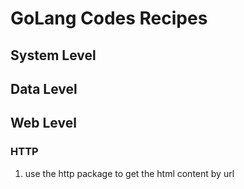 # GoLang Codes Recipes

## System Level

## Data Level

## Web Level

### HTTP

1. use the http package to get the html content by url
